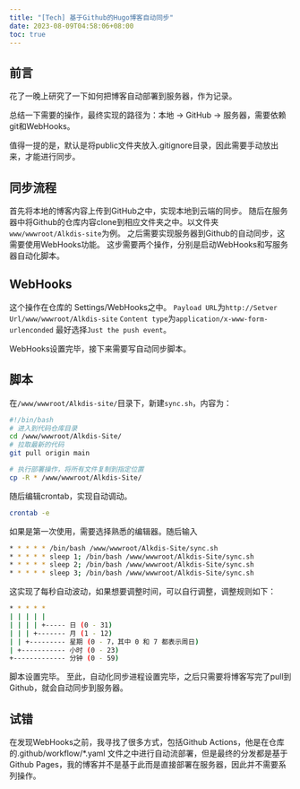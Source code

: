 ```yaml
---
title: "[Tech] 基于Github的Hugo博客自动同步"
date: 2023-08-09T04:58:06+08:00
toc: true
---
```

## 前言

花了一晚上研究了一下如何把博客自动部署到服务器，作为记录。

总结一下需要的操作，最终实现的路径为：本地 -> GitHub -> 服务器，需要依赖git和WebHooks。

值得一提的是，默认是将public文件夹放入.gitignore目录，因此需要手动放出来，才能进行同步。

## 同步流程

首先将本地的博客内容上传到GitHub之中，实现本地到云端的同步。
随后在服务器中将Github的仓库内容clone到相应文件夹之中。以文件夹`www/wwwroot/Alkdis-site`为例。
之后需要实现服务器到Github的自动同步，这需要使用WebHooks功能。
这步需要两个操作，分别是启动WebHooks和写服务器自动化脚本。

## WebHooks

这个操作在仓库的 Settings/WebHooks之中。
`Payload URL`为`http://Setver Url/www/wwwroot/Alkdis-site`
`Content type`为`application/x-www-form-urlenconded`
最好选择`Just the push event`。

WebHooks设置完毕，接下来需要写自动同步脚本。

## 脚本

在`/www/wwwroot/Alkdis-site/`目录下，新建`sync.sh`，内容为：

~~~sh
#!/bin/bash
# 进入到代码仓库目录
cd /www/wwwroot/Alkdis-Site/
# 拉取最新的代码
git pull origin main

# 执行部署操作，将所有文件复制到指定位置
cp -R * /www/wwwroot/Alkdis-Site/
~~~

随后编辑crontab，实现自动调动。

~~~sh
crontab -e
~~~

如果是第一次使用，需要选择熟悉的编辑器。随后输入

~~~sh
* * * * * /bin/bash /www/wwwroot/Alkdis-Site/sync.sh
* * * * * sleep 1; /bin/bash /www/wwwroot/Alkdis-Site/sync.sh
* * * * * sleep 2; /bin/bash /www/wwwroot/Alkdis-Site/sync.sh
* * * * * sleep 3; /bin/bash /www/wwwroot/Alkdis-Site/sync.sh
~~~

这实现了每秒自动波动，如果想要调整时间，可以自行调整，调整规则如下：

~~~sh
* * * * *
| | | | |
| | | | +----- 日 (0 - 31)
| | | +------- 月 (1 - 12)
| | +--------- 星期 (0 - 7，其中 0 和 7 都表示周日)
| +----------- 小时 (0 - 23)
+------------- 分钟 (0 - 59)
~~~

脚本设置完毕。
至此，自动化同步进程设置完毕，之后只需要将博客写完了pull到Github，就会自动同步到服务器。

## 试错

在发现WebHooks之前，我寻找了很多方式，包括Github Actions，他是在仓库的.github/workflow/*.yaml 文件之中进行自动流部署，但是最终的分发都是基于Github Pages，我的博客并不是基于此而是直接部署在服务器，因此并不需要系列操作。
